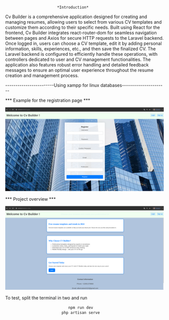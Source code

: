                            *Introduction*

Cv Builder is a comprehensive application designed for creating and managing resumes, allowing users to select from various CV templates and customize them according to their specific needs. Built using React for the frontend, Cv Builder integrates react-router-dom for seamless navigation between pages and Axios for secure HTTP requests to the Laravel backend. Once logged in, users can choose a CV template, edit it by adding personal information, skills, experiences, etc., and then save the finalized CV. The Laravel backend is configured to efficiently handle these operations, with controllers dedicated to user and CV management functionalities. The application also features robust error handling and detailed feedback messages to ensure an optimal user experience throughout the resume creation and management process.


------------------------Using xampp for linux databases----------------------


*** Example for the registration page ***

![Exemple d'image](assets/f.png)


*** Project overview ***

![Exemple d'image](assets/g.png)


To test, split the terminal in two and run 

                                npm run dev
                             php artisan serve